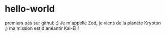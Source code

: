# hello-world
premiers pas sur github ;)
Je m'appelle Zod, je viens de la planète Krypton ;)
ma mission est d'anéantir Kal-El !
